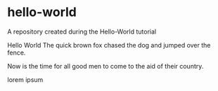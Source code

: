 # hello-world
A repository created during the Hello-World tutorial

Hello World
The quick brown fox chased the dog and jumped over the fence.

Now is the time for all good men to come to the aid of their country.

lorem ipsum
